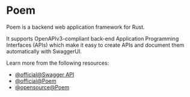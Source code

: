 # Poem

Poem is a backend web application framework for Rust. 

It supports OpenAPIv3-compliant back-end Application Programming Interfaces (APIs) which make it easy to create APIs and document them automatically with SwaggerUI.

Learn more from the following resources:

- [@official@Swagger API](https://github.com/swagger-api/swagger-ui)
- [@official@Poem](https://docs.rs/poem/latest/poem/)
- [@opensource@Poem](https://github.com/poem-web/poem)

